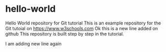# hello-world
Hello World repository for Git tutorial
This is an example repository for the Git tutoial on https://www.w3schools.com
Ok this is a new line added on github
This repository is built step by step in the tutorial.

I am adding new line again
